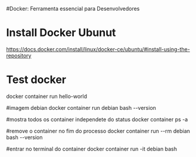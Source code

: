 #Docker: Ferramenta essencial para Desenvolvedores

# Install Docker Ubunut
https://docs.docker.com/install/linux/docker-ce/ubuntu/#install-using-the-repository

# Test docker
docker container run hello-world

#imagem debian
docker container run debian bash --version

#mostra todos os container independete do status
docker container ps -a

#remove o container no fim do processo
docker container run --rm debian bash --version

#entrar no terminal do container
docker container run -it debian bash